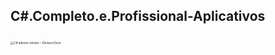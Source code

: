 ##                                                C#.Completo.e.Profissional-Aplicativos

​											                <img src="https://www.stickersdevs.com.br/wp-content/uploads/2022/01/c-sharp-adesivo-sticker.png" alt="C# adesivo sticker – Stickers Devs" style="zoom:33%;" />
